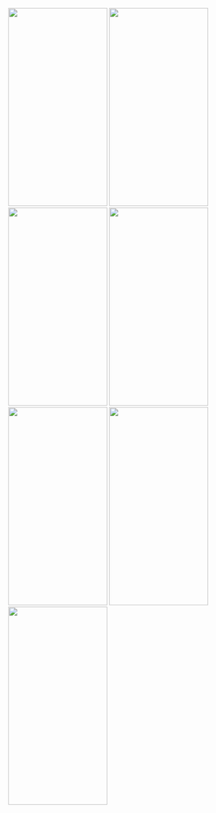 <p>
  <img src="https://github.com/amish0007/BankBalanceCheck/assets/161626399/80e63a44-c7b5-4225-9bde-c3ef16ae1fd4" width="200" height= "400"/>
  <img src="https://github.com/amish0007/BankBalanceCheck/assets/161626399/ffe14ccd-fe04-46fd-b7c4-ec59d0e4886b" width="200" height="400"/>
  <img src="https://github.com/amish0007/BankBalanceCheck/assets/161626399/da1ec401-26ba-4ff8-9612-07c69cba88b0" width="200" height="400"/>
  <img src="https://github.com/amish0007/BankBalanceCheck/assets/161626399/79e9f761-6694-4615-a343-e1eab0717a58" width="200" height="400"/>
  <img src="https://github.com/amish0007/BankBalanceCheck/assets/161626399/0e2caf91-b812-44cc-b94d-80266376354a" width="200" height="400"/>
  <img src="https://github.com/amish0007/BankBalanceCheck/assets/161626399/8c7a5605-7f9e-4435-8977-d26f0f08f88d" width="200" height="400"/>
  <img src="https://github.com/amish0007/BankBalanceCheck/assets/161626399/fb67a883-de16-47b9-a3a3-9c204503960e" width="200" height="400"/>
</p>
